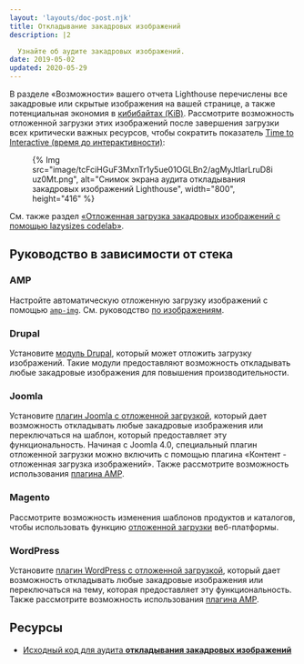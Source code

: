 ```yaml
---
layout: 'layouts/doc-post.njk'
title: Откладывание закадровых изображений
description: |2

  Узнайте об аудите закадровых изображений.
date: 2019-05-02
updated: 2020-05-29
---
```


В разделе «Возможности» вашего отчета Lighthouse перечислены все закадровые или скрытые изображения на вашей странице, а также потенциальная экономия в [кибибайтах (KiB)](https://en.wikipedia.org/wiki/Kibibyte). Рассмотрите возможность отложенной загрузки этих изображений после завершения загрузки всех критически важных ресурсов, чтобы сократить показатель [Time to Interactive (время до интерактивности)](https://web.dev/articles/tti):

<figure>{% Img src="image/tcFciHGuF3MxnTr1y5ue01OGLBn2/agMyJtIarLruD8iuz0Mt.png", alt="Снимок экрана аудита откладывания закадровых изображений Lighthouse", width="800", height="416" %}</figure>

См. также раздел [«Отложенная загрузка закадровых изображений с помощью lazysizes codelab»](https://web.dev/codelab-use-lazysizes-to-lazyload-images).

## Руководство в зависимости от стека

### AMP

Настройте автоматическую отложенную загрузку изображений с помощью [`amp-img`](https://amp.dev/documentation/components/amp-img/). См. руководство [по изображениям](https://amp.dev/documentation/guides-and-tutorials/develop/media_iframes_3p/#images).

### Drupal

Установите [модуль Drupal](https://www.drupal.org/project/project_module?f%5B0%5D=&f%5B1%5D=&f%5B2%5D=im_vid_3%3A67&f%5B3%5D=&f%5B4%5D=sm_field_project_type%3Afull&f%5B5%5D=&f%5B6%5D=&text=%22lazy+load%22&solrsort=iss_project_release_usage+desc&op=Search), который может отложить загрузку изображений. Такие модули предоставляют возможность откладывать любые закадровые изображения для повышения производительности.

### Joomla

Установите [плагин Joomla с отложенной загрузкой](https://extensions.joomla.org/instant-search/?jed_live%5Bquery%5D=lazy%20loading), который дает возможность откладывать любые закадровые изображения или переключаться на шаблон, который предоставляет эту функциональность. Начиная с Joomla 4.0, специальный плагин отложенной загрузки можно включить с помощью плагина «Контент - отложенная загрузка изображений». Также рассмотрите возможность использования [плагина AMP](https://extensions.joomla.org/instant-search/?jed_live%5Bquery%5D=amp).

### Magento

Рассмотрите возможность изменения шаблонов продуктов и каталогов, чтобы использовать функцию [отложенной загрузки](https://web.dev/articles/browser-level-image-lazy-loading) веб-платформы.

### WordPress

Установите [плагин WordPress с отложенной загрузкой](https://wordpress.org/plugins/search/lazy+load/), который дает возможность откладывать любые закадровые изображения или переключаться на тему, которая предоставляет эту функциональность. Также рассмотрите возможность использования [плагина AMP](https://wordpress.org/plugins/amp/).

## Ресурсы

- [Исходный код для аудита **откладывания закадровых изображений**](https://github.com/GoogleChrome/lighthouse/blob/master/lighthouse-core/audits/byte-efficiency/offscreen-images.js)
